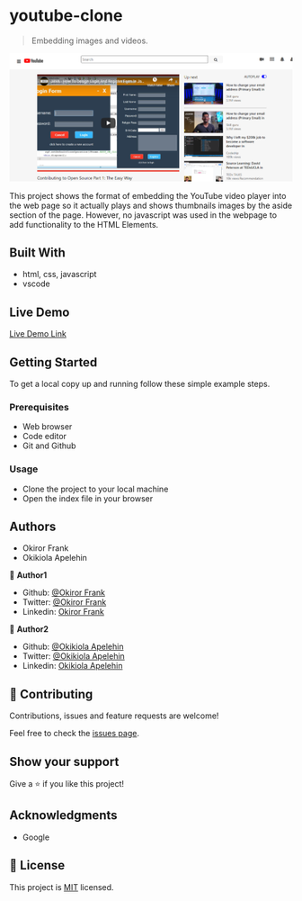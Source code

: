 # youtube-clone

> Embedding images and videos.

![screenshot](images/screenshot.PNG)

This project shows the format of embedding the YouTube video player into the web page so it actually plays and shows thumbnails images by the aside section of the page. However, no javascript was used in the webpage to add functionality to the HTML Elements. 


## Built With

- html, css, javascript
- vscode

## Live Demo

[Live Demo Link](https://frankopkusianwar.github.io/youtube-clone/)


## Getting Started

To get a local copy up and running follow these simple example steps.

### Prerequisites
- Web browser
- Code editor
- Git and Github

### Usage
- Clone the project to your local machine 
- Open the index file in your browser

## Authors

- Okiror Frank
- Okikiola Apelehin

👤 **Author1**

- Github: [@Okiror Frank](https://github.com/frankopkusianwar)
- Twitter: [@Okiror Frank](https://twitter.com/franko0781)
- Linkedin: [Okiror Frank](https://linkedin.com/in/frank-okiror-250076b5)

👤 **Author2**

- Github: [@Okikiola Apelehin](https://github.com/okikiola11)
- Twitter: [@Okikiola Apelehin](https://twitter.com/Kikiolla3)
- Linkedin: [Okikiola Apelehin](https://www.linkedin.com/in/okikiola-apelehin-459008122/)

## 🤝 Contributing

Contributions, issues and feature requests are welcome!

Feel free to check the [issues page](issues/).

## Show your support

Give a ⭐️ if you like this project!

## Acknowledgments

- Google

## 📝 License

This project is [MIT](lic.url) licensed.
